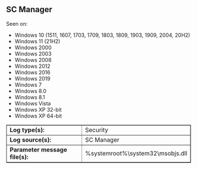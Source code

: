 ## SC Manager

Seen on:
* Windows 10 (1511, 1607, 1703, 1709, 1803, 1809, 1903, 1909, 2004, 20H2)
* Windows 11 (21H2)
* Windows 2000
* Windows 2003
* Windows 2008
* Windows 2012
* Windows 2016
* Windows 2019
* Windows 7
* Windows 8.0
* Windows 8.1
* Windows Vista
* Windows XP 32-bit
* Windows XP 64-bit

<table border="1" class="docutils">
  <tbody>
    <tr>
      <td><b>Log type(s):</b></td>
      <td>Security</td>
    </tr>
    <tr>
      <td><b>Log source(s):</b></td>
      <td>SC Manager</td>
    </tr>
    <tr>
      <td><b>Parameter message file(s):</b></td>
      <td>%systemroot%\system32\msobjs.dll</td>
    </tr>
  </tbody>
</table>

&nbsp;

